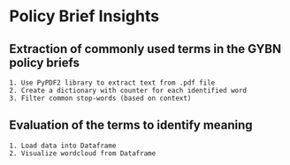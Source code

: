 # Policy Brief Insights
## Extraction of commonly used terms in the GYBN policy briefs
    1. Use PyPDF2 library to extract text from .pdf file
    2. Create a dictionary with counter for each identified word
    3. Filter common stop-words (based on context)
## Evaluation of the terms to identify meaning
    1. Load data into Dataframe
    2. Visualize wordcloud from Dataframe
